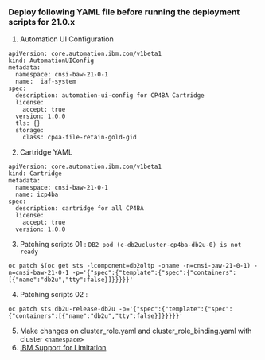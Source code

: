 ### Deploy following YAML file before running the deployment scripts for 21.0.x

1. Automation UI Configuration
```console apiVersion: core.automation.ibm.com/v1beta1
apiVersion: core.automation.ibm.com/v1beta1
kind: AutomationUIConfig
metadata:
  namespace: cnsi-baw-21-0-1
  name:  iaf-system
spec:
  description: automation-ui-config for CP4BA Cartridge
  license:
    accept: true
  version: 1.0.0
  tls: {}
  storage:
    class: cp4a-file-retain-gold-gid
```
2. Cartridge YAML
```console
apiVersion: core.automation.ibm.com/v1beta1
kind: Cartridge
metadata:
  namespace: cnsi-baw-21-0-1
  name: icp4ba
spec:
  description: cartridge for all CP4BA
  license:
    accept: true
  version: 1.0.0
 ```
 3. Patching scripts 01 : `DB2 pod (c-db2ucluster-cp4ba-db2u-0) is not ready`
 ```console
 oc patch $(oc get sts -lcomponent=db2oltp -oname -n=cnsi-baw-21-0-1) -n=cnsi-baw-21-0-1 -p='{"spec":{"template":{"spec":{"containers":[{"name":"db2u","tty":false}]}}}}}'
 ```
 4. Patching scripts 02 :
 ```console
 oc patch sts db2u-release-db2u -p='{"spec":{"template":{"spec":{"containers":[{"name":"db2u","tty":false}]}}}}}'
 ```
 5. Make changes on cluster_role.yaml and cluster_role_binding.yaml with cluster `<namespace>`
 6. [IBM Support for Limitation](https://www.ibm.com/support/pages/node/6426995/#v10-apic-support)
